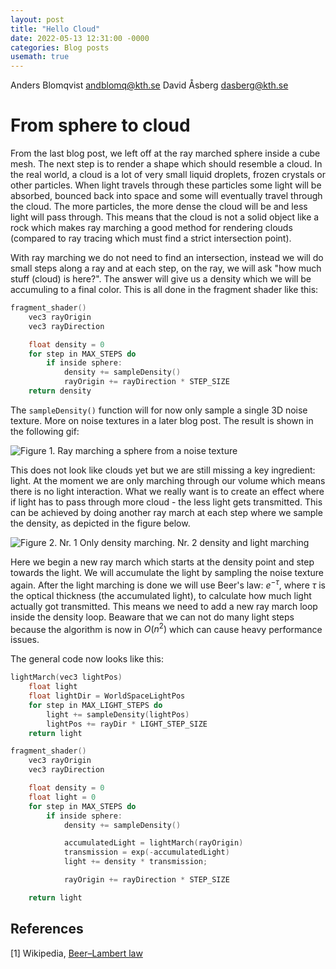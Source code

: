```yaml
---
layout: post
title: "Hello Cloud"
date: 2022-05-13 12:31:00 -0000
categories: Blog posts
usemath: true
---
```

Anders Blomqvist andblomq@kth.se 
David Åsberg dasberg@kth.se 

# From sphere to cloud

From the last blog post, we left off at the ray marched sphere inside a cube mesh. The next step is to render a shape which should resemble a cloud. In the real world, a cloud is a lot of very small liquid droplets, frozen crystals or other particles. When light travels through these particles some light will be absorbed, bounced back into space and some will eventually travel through the cloud. The more particles, the more dense the cloud will be and less light will pass through. This means that the cloud is not a solid object like a rock which makes ray marching a good method for rendering clouds (compared to ray tracing which must find a strict intersection point). 

With ray marching we do not need to find an intersection, instead we will do small steps along a ray and at each step, on the ray, we will ask "how much stuff (cloud) is here?". The answer will give us a density which we will be accumuling to a final color. This is all done in the fragment shader like this:

```c++
fragment_shader()
    vec3 rayOrigin
    vec3 rayDirection

    float density = 0
    for step in MAX_STEPS do
        if inside sphere:
            density += sampleDensity()
            rayOrigin += rayDirection * STEP_SIZE
    return density
```

The `sampleDensity()` function will for now only sample a single 3D noise texture. More on noise textures in a later blog post. The result is shown in the following gif:

![Figure 1. Ray marching a sphere from a noise texture](/dgi22_project/assets/ray-march-noise-sphere.gif)

This does not look like clouds yet but we are still missing a key ingredient: light. At the moment we are only marching through our volume which means there is no light interaction. What we really want is to create an effect where if light has to pass through more cloud - the less light gets transmitted. This can be achieved by doing another ray march at each step where we sample the density, as depicted in the figure below.

![Figure 2. Nr. 1 Only density marching. Nr. 2 density and light marching](/dgi22_project/assets/sketch-raymarching.jpg)

Here we begin a new ray march which starts at the density point and step towards the light. We will accumulate the light by sampling the noise texture again. After the light marching is done we will use Beer's law: $e^{-\tau}$, where $\tau$ is the optical thickness (the accumulated light), to calculate how much light actually got transmitted. This means we need to add a new ray march loop inside the density loop. Beaware that we can not do many light steps because the algorithm is now in $O(n^{2})$ which can cause heavy performance issues.

The general code now looks like this:

```c++
lightMarch(vec3 lightPos)
    float light
    float lightDir = WorldSpaceLightPos
    for step in MAX_LIGHT_STEPS do
        light += sampleDensity(lightPos)
        lightPos += rayDir * LIGHT_STEP_SIZE
    return light

fragment_shader()
    vec3 rayOrigin
    vec3 rayDirection

    float density = 0
    float light = 0
    for step in MAX_STEPS do
        if inside sphere:
            density += sampleDensity()

            accumulatedLight = lightMarch(rayOrigin)
            transmission = exp(-accumulatedLight)
            light += density * transmission;

            rayOrigin += rayDirection * STEP_SIZE

    return light
```

## References
[1] Wikipedia, [Beer–Lambert law](https://en.wikipedia.org/wiki/Beer%E2%80%93Lambert_law)

